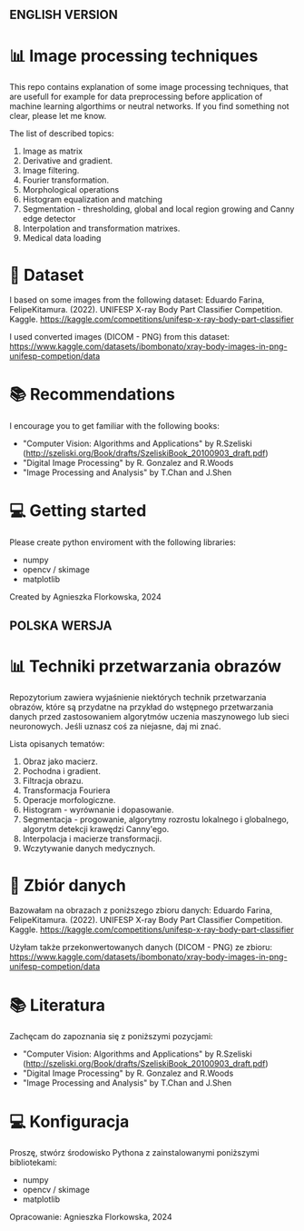  ## ENGLISH VERSION
# :bar_chart: Image processing techniques
This repo contains explanation of some image processing techniques, that are usefull for example for data preprocessing before application of machine learning algorthims or neutral networks. If you find something not clear, please let me know. 

The list of described topics: 
1. Image as matrix
2. Derivative and gradient.
3. Image filtering.
4. Fourier transformation.
5. Morphological operations
6. Histogram equalization and matching
7. Segmentation - thresholding, global and local region growing and Canny edge detector
8. Interpolation and transformation matrixes.
9. Medical data loading

# :file_folder: Dataset
I based on some images from the following dataset:
Eduardo Farina, FelipeKitamura. (2022). UNIFESP X-ray Body Part Classifier Competition. Kaggle. https://kaggle.com/competitions/unifesp-x-ray-body-part-classifier

I used converted images (DICOM - PNG) from this dataset: https://www.kaggle.com/datasets/ibombonato/xray-body-images-in-png-unifesp-competion/data

# :books: Recommendations
I encourage you to get familiar with the following books:
- "Computer Vision: Algorithms and Applications" by R.Szeliski (http://szeliski.org/Book/drafts/SzeliskiBook_20100903_draft.pdf)
- "Digital Image Processing" by R. Gonzalez and R.Woods
- "Image Processing and Analysis" by T.Chan and J.Shen
  
# :computer: Getting started
Please create python enviroment with the following libraries:
- numpy
- opencv / skimage
- matplotlib

Created by Agnieszka Florkowska, 2024

## POLSKA WERSJA
# :bar_chart: Techniki przetwarzania obrazów
Repozytorium zawiera wyjaśnienie niektórych technik przetwarzania obrazów, które są przydatne na przykład do wstępnego przetwarzania danych przed zastosowaniem algorytmów uczenia maszynowego lub sieci neuronowych. Jeśli uznasz coś za niejasne, daj mi znać.

Lista opisanych tematów:
1. Obraz jako macierz.
2. Pochodna i gradient.
3. Filtracja obrazu.
4. Transformacja Fouriera
5. Operacje morfologiczne.
6. Histogram - wyrównanie i dopasowanie.
7. Segmentacja - progowanie, algorytmy rozrostu lokalnego i globalnego, algorytm detekcji krawędzi Canny'ego.
8. Interpolacja i macierze transformacji.
9. Wczytywanie danych medycznych.

# :file_folder: Zbiór danych
Bazowałam na obrazach z poniższego zbioru danych:
Eduardo Farina, FelipeKitamura. (2022). UNIFESP X-ray Body Part Classifier Competition. Kaggle. https://kaggle.com/competitions/unifesp-x-ray-body-part-classifier

Użyłam także przekonwertowanych danych (DICOM - PNG) ze zbioru: https://www.kaggle.com/datasets/ibombonato/xray-body-images-in-png-unifesp-competion/data

# :books: Literatura
Zachęcam do zapoznania się z poniższymi pozycjami:
- "Computer Vision: Algorithms and Applications" by R.Szeliski (http://szeliski.org/Book/drafts/SzeliskiBook_20100903_draft.pdf)
- "Digital Image Processing" by R. Gonzalez and R.Woods
- "Image Processing and Analysis" by T.Chan and J.Shen

# :computer: Konfiguracja
Proszę, stwórz środowisko Pythona z zainstalowanymi poniższymi bibliotekami:
- numpy
- opencv / skimage
- matplotlib

Opracowanie: Agnieszka Florkowska, 2024